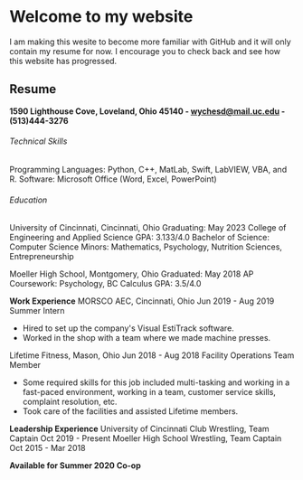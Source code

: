 # Welcome to my website

I am making this wesite to become more familiar with GitHub and it will only contain my resume for now. I encourage you to check back and see how this website has progressed.


## Resume

   **1590 Lighthouse Cove, Loveland, Ohio 45140 - wychesd@mail.uc.edu - (513)444-3276**


###### Technical Skills
Programming Languages:  Python, C++, MatLab, Swift, LabVIEW, VBA, and R.
Software:  Microsoft Office (Word, Excel, PowerPoint)


###### Education
University of Cincinnati, Cincinnati, Ohio                            Graduating: May 2023
College of Engineering and Applied Science                            GPA: 3.133/4.0
Bachelor of Science: Computer Science
Minors: Mathematics, Psychology, Nutrition Sciences, Entrepreneurship

Moeller High School, Montgomery, Ohio                                 Graduated: May 2018
AP Coursework: Psychology, BC Calculus                                GPA: 3.5/4.0


**Work Experience**
MORSCO AEC, Cincinnati, Ohio                                          Jun 2019 - Aug 2019
Summer Intern
  * Hired to set up the company's Visual EstiTrack software.
  * Worked in the shop with a team where we made machine presses.

Lifetime Fitness, Mason, Ohio                                         Jun 2018 - Aug 2018
Facility Operations Team Member
  * Some required skills for this job included multi-tasking and working in a fast-paced
    environment, working in a team, customer service skills, complaint resolution, etc.
  * Took care of the facilities and assisted Lifetime members.
  
  
**Leadership Experience**
University of Cincinnati Club Wrestling, Team Captain                  Oct 2019 - Present
Moeller High School Wrestling, Team Captain                            Oct 2015 - Mar 2018


**Available for Summer 2020 Co-op**
